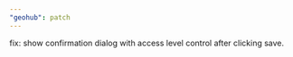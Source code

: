 ```yaml
---
"geohub": patch
---
```


fix: show confirmation dialog with access level control after clicking save.
